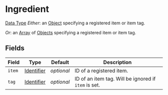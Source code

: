# Ingredient
[Data Type](../data_types.md)
_Either_: an [Object](object.md) specifying a registered item or item tag.

_Or_: an [Array](array.md) of [Objects](object.md) specifying a registered item or item tag.
## Fields

 | Field | Type | Default | Description | 
|---|---|---|---|
 | `item` | [Identifier](identifier.md) | _optional_ | ID of a registered item. | 
 | `tag` | [Identifier](identifier.md) | _optional_ | ID of an item tag. Will be ignored if `item` is set. | 

